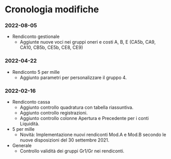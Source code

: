 # Cronologia modifiche
### 2022-08-05
* Rendiconto gestionale
  * Aggiunte nuove voci nei gruppi oneri e costi A, B, E (CA5b, CA9, CA10, CB5b, CE5b, CE8, CE9)  
### 2022-04-22
* Rendiconto 5 per mille
  * Aggiunto parametri per personalizzare il gruppo 4.  
### 2022-02-16
* Rendiconto cassa
  * Aggiunto controllo quadratura con tabella riassuntiva.
  * Aggiunto controllo registrazioni.
  * Aggiunto controllo colonne Apertura e Precedente per i conti Liquidità.
* 5 per mille
  * Novità: Implementazione nuovi rendiconti Mod.A e Mod.B secondo le nuove disposizioni del 30 settembre 2021.
* Generale
   * Controllo validità dei gruppi Gr1/Gr nei rendiconti.  
